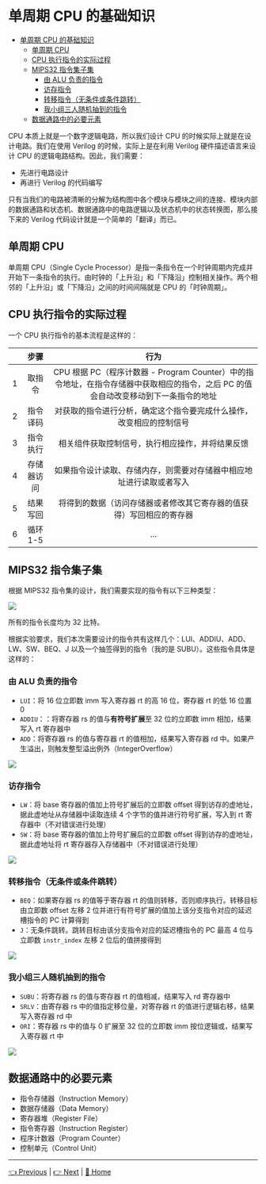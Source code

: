 # 单周期 CPU 的基础知识

- [单周期 CPU 的基础知识](#%e5%8d%95%e5%91%a8%e6%9c%9f-cpu-%e7%9a%84%e5%9f%ba%e7%a1%80%e7%9f%a5%e8%af%86)
  - [单周期 CPU](#%e5%8d%95%e5%91%a8%e6%9c%9f-cpu)
  - [CPU 执行指令的实际过程](#cpu-%e6%89%a7%e8%a1%8c%e6%8c%87%e4%bb%a4%e7%9a%84%e5%ae%9e%e9%99%85%e8%bf%87%e7%a8%8b)
  - [MIPS32 指令集子集](#mips32-%e6%8c%87%e4%bb%a4%e9%9b%86%e5%ad%90%e9%9b%86)
    - [由 ALU 负责的指令](#%e7%94%b1-alu-%e8%b4%9f%e8%b4%a3%e7%9a%84%e6%8c%87%e4%bb%a4)
    - [访存指令](#%e8%ae%bf%e5%ad%98%e6%8c%87%e4%bb%a4)
    - [转移指令（无条件或条件跳转）](#%e8%bd%ac%e7%a7%bb%e6%8c%87%e4%bb%a4%e6%97%a0%e6%9d%a1%e4%bb%b6%e6%88%96%e6%9d%a1%e4%bb%b6%e8%b7%b3%e8%bd%ac)
    - [我小组三人随机抽到的指令](#%e6%88%91%e5%b0%8f%e7%bb%84%e4%b8%89%e4%ba%ba%e9%9a%8f%e6%9c%ba%e6%8a%bd%e5%88%b0%e7%9a%84%e6%8c%87%e4%bb%a4)
  - [数据通路中的必要元素](#%e6%95%b0%e6%8d%ae%e9%80%9a%e8%b7%af%e4%b8%ad%e7%9a%84%e5%bf%85%e8%a6%81%e5%85%83%e7%b4%a0)

CPU 本质上就是一个数字逻辑电路，所以我们设计 CPU 的时候实际上就是在设计电路。我们在使用 Verilog 的时候，实际上是在利用 Verilog 硬件描述语言来设计 CPU 的逻辑电路结构。因此，我们需要：

- 先进行电路设计
- 再进行 Verilog 的代码编写

只有当我们的电路被清晰的分解为结构图中各个模块与模块之间的连接、模块内部的数据通路和状态机、数据通路中的电路逻辑以及状态机中的状态转换图，那么接下来的 Verilog 代码设计就是一个简单的「翻译」而已。

## 单周期 CPU

单周期 CPU（Single Cycle Processor）是指一条指令在一个时钟周期内完成并开始下一条指令的执行。由时钟的「上升沿」和「下降沿」控制相关操作。两个相邻的「上升沿」或「下降沿」之间的时间间隔就是 CPU 的「时钟周期」。

## CPU 执行指令的实际过程

一个 CPU 执行指令的基本流程是这样的：

|       |    步骤    |                                                                行为                                                                 |
| :---: | :--------: | :---------------------------------------------------------------------------------------------------------------------------------: |
|   1   |   取指令   | CPU 根据 PC（程序计数器 - Program Counter）中的指令地址，在指令存储器中获取相应的指令，之后 PC 的值会自动改变移动到下一条指令的地址 |
|   2   |  指令译码  |                                对获取的指令进行分析，确定这个指令要完成什么操作，改变相应的控制信号                                 |
|   3   |  指令执行  |                                          相关组件获取控制信号，执行相应操作，并将结果反馈                                           |
|   4   | 存储器访问 |                                如果指令设计读取、存储内存，则需要对存储器中相应地址进行读取或者写入                                 |
|   5   |  结果写回  |                                将得到的数据（访问存储器或者修改其它寄存器的值获得）写回相应的寄存器                                 |
|   6   |  循环 1-5  |                                                                 ...                                                                 |

## MIPS32 指令集子集

根据 MIPS32 指令集的设计，我们需要实现的指令有以下三种类型：

![](https://i.loli.net/2019/08/28/Utaqn6Hi8P2uygj.png)

所有的指令长度均为 32 比特。

根据实验要求，我们本次需要设计的指令共有这样几个：LUI、ADDIU、ADD、LW、SW、BEQ、J 以及一个抽签得到的指令（我的是 SUBU）。这些指令具体是这样的：

### 由 ALU 负责的指令

- `LUI`：将 16 位立即数 imm 写入寄存器 rt 的高 16 位，寄存器 rt 的低 16 位置 0
- `ADDIU`：：将寄存器 rs 的值与**有符号扩展**至 32 位的立即数 imm 相加，结果写入 rt 寄存器中
- `ADD`：将寄存器 rs 的值与寄存器 rt 的值相加，结果写入寄存器 rd 中。如果产生溢出，则触发整型溢出例外（IntegerOverflow）

![](https://i.loli.net/2019/08/29/IxHobe5zrAXSVUJ.png)

### 访存指令

- `LW`：将 base 寄存器的值加上符号扩展后的立即数 offset 得到访存的虚地址，据此虚地址从存储器中读取连续 4 个字节的值并进行符号扩展，写入到 rt 寄存器中（不对错误进行处理）
- `SW`：将 base 寄存器的值加上符号扩展后的立即数 offset 得到访存的虚地址，据此虚地址将 rt 寄存器存入存储器中（不对错误进行处理）

![](https://i.loli.net/2019/08/29/nmYfwMSDu3lWayC.png)

### 转移指令（无条件或条件跳转）

- `BEQ`：如果寄存器 rs 的值等于寄存器 rt 的值则转移，否则顺序执行。转移目标由立即数 offset 左移 2 位并进行有符号扩展的值加上该分支指令对应的延迟槽指令的 PC 计算得到
- `J`：无条件跳转。跳转目标由该分支指令对应的延迟槽指令的 PC 最高 4 位与立即数 `instr_index` 左移 2 位后的值拼接得到

![](https://i.loli.net/2019/08/29/LMIoTsnupXyRHjN.png)

### 我小组三人随机抽到的指令

- `SUBU`：将寄存器 rs 的值与寄存器 rt 的值相减，结果写入 rd 寄存器中
- `SRLV`：由寄存器 rs 中的值指定移位量，对寄存器 rt 的值进行逻辑右移，结果写入寄存器 rd 中
- `ORI`：寄存器 rs 中的值与 0 扩展至 32 位的立即数 imm 按位逻辑或，结果写入寄存器 rt 中

![](https://i.loli.net/2019/08/29/PgDXB7M9AHd6mhS.png)

## 数据通路中的必要元素

- 指令存储器（Instruction Memory）
- 数据存储器（Data Memory）
- 寄存器堆（Register File）
- 指令寄存器（Instruction Register）
- 程序计数器（Program Counter）
- 控制单元（Control Unit）

---

[👈 Previous](../1_Preparations/1-3_Editor.md) | [👉 Next](./2-2_Design.md) | [🚩 Home](../README.md)